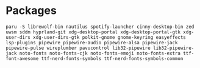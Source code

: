 # Packages

    paru -S librewolf-bin nautilus spotify-launcher cinny-desktop-bin zed uwsm sddm hyprland-git xdg-desktop-portal xdg-desktop-portal-gtk xdg-user-dirs xdg-user-dirs-gtk polkit-gnome gnome-keyring easyeffects lsp-plugins pipewire pipewire-audio pipewire-alsa pipewire-jack pipewire-pulse wireplumber pavucontrol lib32-pipewire lib32-pipewire-jack noto-fonts noto-fonts-cjk noto-fonts-emoji noto-fonts-extra ttf-font-awesome ttf-nerd-fonts-symbols ttf-nerd-fonts-symbols-common
